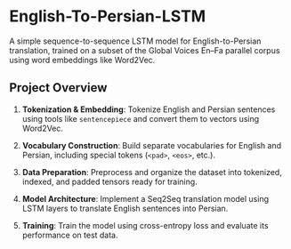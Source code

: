 # English-To-Persian-LSTM
A simple sequence-to-sequence LSTM model for English-to-Persian translation, trained on a subset of the Global Voices En–Fa parallel corpus using word embeddings like Word2Vec.

##  Project Overview

1. **Tokenization & Embedding**:
   Tokenize English and Persian sentences using tools like `sentencepiece` and convert them to vectors using Word2Vec.

2. **Vocabulary Construction**:
   Build separate vocabularies for English and Persian, including special tokens (`<pad>`, `<eos>`, etc.).

3. **Data Preparation**:
   Preprocess and organize the dataset into tokenized, indexed, and padded tensors ready for training.

4. **Model Architecture**:
   Implement a Seq2Seq translation model using LSTM layers to translate English sentences into Persian.

5. **Training**:
   Train the model using cross-entropy loss and evaluate its performance on test data.


